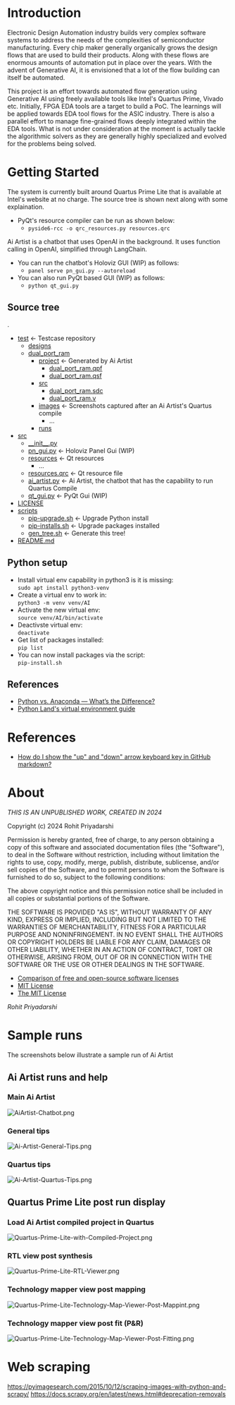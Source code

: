 # Introduction 
Electronic Design Automation industry builds very complex software systems to address the needs of the complexities of semiconductor manufacturing. Every chip maker generally organically grows the design flows that are used to build their products. Along with these flows are enormous amounts of automation put in place over the years. With the advent of Generative AI, it is envisioned that a lot of the flow building can itself be automated. 

This project is an effort towards automated flow generation using Generative AI using freely available tools like Intel's Quartus Prime, Vivado etc. Initially, FPGA EDA tools are a target to build a PoC. The learnings will be applied towards EDA tool flows for the ASIC industry. There is also a parallel effort to manage fine-grained flows deeply integrated within the EDA tools. What is not under consideration at the moment is actually tackle the algorithmic solvers as they are generally highly specialized and evolved for the problems being solved. 

# Getting Started
The system is currently built around Quartus Prime Lite that is available at Intel's website at no charge. The source tree is shown next along with some explaination.
* PyQt's resource compiler can be run as shown below: 
  * ```pyside6-rcc -o qrc_resources.py resources.qrc``` 

Ai Artist is a chatbot that uses OpenAI in the background. It uses function calling in OpenAI, simplified through LangChain. 
* You can run the chatbot's Holoviz GUI (WIP) as follows:
  * ```panel serve pn_gui.py --autoreload```
* You can also run PyQt based GUI (WIP) as follows:
  * ```python qt_gui.py```

## Source tree
.
 * [test](./test) &#8592; Testcase repository
   * [designs](./test/designs)
   * [dual_port_ram](./test/designs/dual_port_ram)
     * [project](./test/designs/dual_port_ram/project) &#8592; Generated by Ai Artist
       * [dual_port_ram.qpf](./test/designs/dual_port_ram/project/dual_port_ram.qpf)
       * [dual_port_ram.qsf](./test/designs/dual_port_ram/project/dual_port_ram.qsf)
     * [src](./test/designs/dual_port_ram/src)
       * [dual_port_ram.sdc](./test/designs/dual_port_ram/src/dual_port_ram.sdc)
       * [dual_port_ram.v](./test/designs/dual_port_ram/src/dual_port_ram.v)
     * [images](./test/designs/dual_port_ram/images) &#8592; Screenshots captured after an Ai Artist's Quartus compile
       * ...
     * [runs](./test/designs/dual_port_ram/runs)
 * [src](./src)
   * [\_\_init\_\_.py](./src/__init__.py)
   * [pn_gui.py](./src/pn_gui.py) &#8592; Holoviz Panel Gui (WIP)
   * [resources](./src/resources) &#8592; Qt resources
     * ...
   * [resources.qrc](./src/resources.qrc) &#8592; Qt resource file
   * [ai_artist.py](./src/ai_artist.py) &#8592; Ai Artist, the chatbot that has the capability to run Quartus Compile
   * [qt_gui.py](./src/qt_gui.py) &#8592; PyQt Gui (WIP)
 * [LICENSE](./LICENSE)
 * [scripts](./scripts)
   * [pip-upgrade.sh](./scripts/pip-upgrade.sh) &#8592; Upgrade Python install
   * [pip-installs.sh](./scripts/pip-installs.sh) &#8592; Upgrade packages installed
   * [gen_tree.sh](./scripts/gen_tree.sh) &#8592; Generate this tree!
 * [README.md](./README.md)

## Python setup
- Install virtual env capability in python3 is it is missing:  
```sudo apt install python3-venv```
- Create a virtual env to work in:  
```python3 -m venv venv/AI```
- Activate the new virtual env:  
```source venv/AI/bin/activate```
- Deactivste virtual env:  
```deactivate```
- Get list of packages installed:  
```pip list```
- You can now install packages via the script:  
```pip-install.sh```

## References
- [Python vs. Anaconda — What’s the Difference?](https://www.dataquest.io/blog/python-vs-anaconda/)  
- [Python Land's virtual environment guide](https://python.land/virtual-environments/virtualenv)  

# References
* [How do I show the "up" and "down" arrow keyboard key in GitHub markdown?](https://stackoverflow.com/questions/54954544/how-do-i-show-the-up-and-down-arrow-keyboard-key-in-github-markdown)

# About
*THIS IS AN UNPUBLISHED WORK, CREATED IN 2024*
 
Copyright (c) 2024 Rohit Priyadarshi

Permission is hereby granted, free of charge, to any person obtaining a copy of this software and associated documentation files (the "Software"), to deal in the Software without restriction, including without limitation the rights to use, copy, modify, merge, publish, distribute, sublicense, and/or sell copies of the Software, and to permit persons to whom the Software is furnished to do so, subject to the following conditions:

The above copyright notice and this permission notice shall be included in all copies or substantial portions of the Software.

THE SOFTWARE IS PROVIDED "AS IS", WITHOUT WARRANTY OF ANY KIND, EXPRESS OR IMPLIED, INCLUDING BUT NOT LIMITED TO THE WARRANTIES OF MERCHANTABILITY, FITNESS FOR A PARTICULAR PURPOSE AND NONINFRINGEMENT. IN NO EVENT SHALL THE AUTHORS OR COPYRIGHT HOLDERS BE LIABLE FOR ANY CLAIM, DAMAGES OR OTHER LIABILITY, WHETHER IN AN ACTION OF CONTRACT, TORT OR OTHERWISE, ARISING FROM, OUT OF OR IN CONNECTION WITH THE SOFTWARE OR THE USE OR OTHER DEALINGS IN THE SOFTWARE.

- [Comparison of free and open-source software licenses](https://en.wikipedia.org/wiki/Comparison_of_free_and_open-source_software_licenses)
- [MIT License](https://en.wikipedia.org/wiki/MIT_License)
- [The MIT License](https://opensource.org/licenses/MIT)

_Rohit Priyadarshi_

# Sample runs
The screenshots below illustrate a sample run of Ai Artist
## Ai Artist runs and help
### Main Ai Artist 
![AiArtist-Chatbot.png](./test/designs/dual_port_ram/images/AiArtist-Chatbot.png)
### General tips
![Ai-Artist-General-Tips.png](./test/designs/dual_port_ram/images/Ai-Artist-General-Tips.png)
### Quartus tips
![Ai-Artist-Quartus-Tips.png](./test/designs/dual_port_ram/images/Ai-Artist-Quartus-Tips.png)
## Quartus Prime Lite post run display
### Load Ai Artist compiled project in Quartus
![Quartus-Prime-Lite-with-Compiled-Project.png](./test/designs/dual_port_ram/images/Quartus-Prime-Lite-with-Compiled-Project.png)
### RTL view post synthesis
![Quartus-Prime-Lite-RTL-Viewer.png](./test/designs/dual_port_ram/images/Quartus-Prime-Lite-RTL-Viewer.png)
### Technology mapper view post mapping
![Quartus-Prime-Lite-Technology-Map-Viewer-Post-Mappint.png](./test/designs/dual_port_ram/images/Quartus-Prime-Lite-Technology-Map-Viewer-Post-Mappint.png)
### Technology mapper view post fit (P&R)
![Quartus-Prime-Lite-Technology-Map-Viewer-Post-Fitting.png](./test/designs/dual_port_ram/images/Quartus-Prime-Lite-Technology-Map-Viewer-Post-Fitting.png)

# Web scraping
https://pyimagesearch.com/2015/10/12/scraping-images-with-python-and-scrapy/
https://docs.scrapy.org/en/latest/news.html#deprecation-removals
